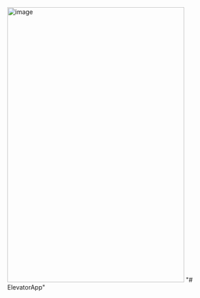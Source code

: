<img width="403" height="626" alt="image" src="https://github.com/user-attachments/assets/fd37a735-ed7f-4c8b-9637-a20da169fd95" />
"# ElevatorApp" 
